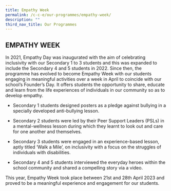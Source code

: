 ```yaml
---
title: Empathy Week
permalink: /c-c-e/our-programmes/empathy-week/
description: ""
third_nav_title: Our Programmes
---
```

## EMPATHY WEEK

In 2021, Empathy Day was inaugurated with the aim of celebrating inclusivity with our Secondary 1 to 3 students and this was expanded to include the Secondary 4 and 5 students in 2022. Since then, the programme has evolved to become Empathy Week with our students engaging in meaningful activities over a week in April to coincide with our school’s Founder’s Day. It offers students the opportunity to share, educate and learn from the life experiences of individuals in our community so as to develop empathy. 

*	Secondary 1 students designed posters as a pledge against bullying in a specially developed anti-bullying lesson.

*	Secondary 2 students were led by their Peer Support Leaders (PSLs) in a mental-wellness lesson during which they learnt to look out and care for one another and themselves. 

* Secondary 3 students were engaged in an experience-based lesson, aptly titled ‘Walk a Mile’, on inclusivity with a focus on the struggles of individuals with disabilities. 

* Secondary 4 and 5 students interviewed the everyday heroes within the school community and shared a compelling story via a video. 

This year, Empathy Week took place between 21st and 28th April 2023 and proved to be a meaningful experience and engagement for our students.



